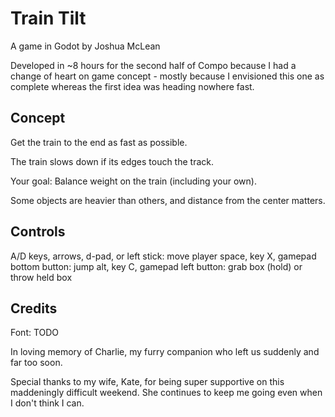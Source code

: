 # Train Tilt

A game in Godot by Joshua McLean

Developed in ~8 hours for the second half of Compo because I had a change of
heart on game concept - mostly because I envisioned this one as complete
whereas the first idea was heading nowhere fast.

## Concept

Get the train to the end as fast as possible.

The train slows down if its edges touch the track.

Your goal: Balance weight on the train (including your own).

Some objects are heavier than others, and distance from the center matters.

## Controls

A/D keys, arrows, d-pad, or left stick: move player
space, key X, gamepad bottom button: jump
alt, key C, gamepad left button: grab box (hold) or throw held box

## Credits

Font: TODO

In loving memory of Charlie, my furry companion who left us suddenly and far
too soon.

Special thanks to my wife, Kate, for being super supportive on this maddeningly
difficult weekend. She continues to keep me going even when I don't think I
can.
